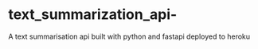 # text_summarization_api-
A text summarisation api built with python and fastapi deployed to heroku
